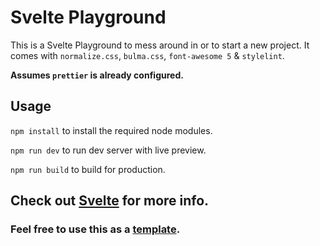 # Svelte Playground

This is a Svelte Playground to mess around in or to start a new project. It comes with `normalize.css`, `bulma.css`, `font-awesome 5` & `stylelint`.

**Assumes `prettier` is already configured.**

## Usage

`npm install` to install the required node modules.

`npm run dev` to run dev server with live preview.

`npm run build` to build for production.

## **Check out [Svelte](https://svelte.dev/)** for more info.

### Feel free to use this as a [template](https://github.com/kr40/svelte-playground/generate).

